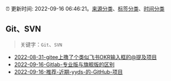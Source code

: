:alarm_clock: 更新时间: 2022-09-16 06:46:21。[来源分类](../README.md)、[标签分类](../TAGS.md)、[时间分类](../TIMELINE.md)

## Git、SVN


> 关键字：`Git`、`SVN`



- [2022-08-31-gitee上撸了个类似飞书OKR输入框的@提及项目](https://www.zhangxinxu.com/wordpress/2022/08/gitee-feishu-okr-at-mention/) 
- [2022-09-16-Gitlab-专业版与旗舰版的区别](https://www.v2ex.com/t/880550) 
- [2022-09-16-推荐-近期-yyds-的-GitHub-项目](https://toutiao.io/k/i1qkq4o) 